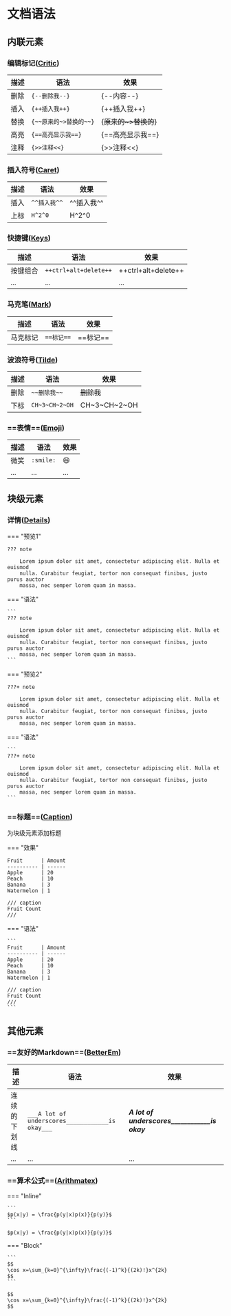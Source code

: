 # 文档语法

## 内联元素

### 编辑标记([Critic](https://facelessuser.github.io/pymdown-extensions/extensions/critic/))

| 描述  | 语法               | 效果             |
| --- | ---------------- | -------------- |
| 删除  | <code>{\--删除我--}</code>      | {--内容--}       |
| 插入  | <code>{\++插入我++}</code>      | {++插入我++}      |
| 替换  | <code>{\~\~原来的\~>替换的\~\~}</code> | {~~原来的~>替换的~~} |
| 高亮  | <code>{\=\=高亮显示我==}</code>    | {==高亮显示我==}    |
| 注释  | <code>{\>>注释<<}</code>       | {>>注释<<}       |

### 插入符号([Caret](https://facelessuser.github.io/pymdown-extensions/extensions/caret/))

| 描述  | 语法        | 效果      |
| --- | --------- | ------- |
| 插入  | `^^插入我^^` | ^^插入我^^ |
| 上标  | `H^2^0`   | H^2^0   |

### 快捷键([Keys](https://facelessuser.github.io/pymdown-extensions/extensions/keys/))

| 描述   | 语法                    | 效果                  |
| ---- | --------------------- | ------------------- |
| 按键组合 | `++ctrl+alt+delete++` | ++ctrl+alt+delete++ |
| ...  | ...                   | ...                 |

### 马克笔([Mark](https://facelessuser.github.io/pymdown-extensions/extensions/mark/))

| 描述   | 语法       | 效果     |
| ---- | -------- | ------ |
| 马克标记 | `==标记==` | ==标记== |

### 波浪符号([Tilde](https://facelessuser.github.io/pymdown-extensions/extensions/tilde/))

| 描述  | 语法             | 效果           |
| --- | -------------- | ------------ |
| 删除  | `~~删除我~~`      | ~~删除我~~      |
| 下标  | `CH~3~CH~2~OH` | CH~3~CH~2~OH |

### ==表情==([Emoji](https://facelessuser.github.io/pymdown-extensions/extensions/emoji/))

| 描述  | 语法        | 效果      |
| --- | --------- | ------- |
| 微笑  | `:smile:` | :smile: |
| ... | ...       | ...     |

## 块级元素

### 详情([Details](https://facelessuser.github.io/pymdown-extensions/extensions/details/))



=== "预览1"

    ??? note

        Lorem ipsum dolor sit amet, consectetur adipiscing elit. Nulla et euismod
        nulla. Curabitur feugiat, tortor non consequat finibus, justo purus auctor
        massa, nec semper lorem quam in massa.

=== "语法"

    ```
    ??? note

        Lorem ipsum dolor sit amet, consectetur adipiscing elit. Nulla et euismod
        nulla. Curabitur feugiat, tortor non consequat finibus, justo purus auctor
        massa, nec semper lorem quam in massa.
    ```


=== "预览2"

    ???+ note

        Lorem ipsum dolor sit amet, consectetur adipiscing elit. Nulla et euismod
        nulla. Curabitur feugiat, tortor non consequat finibus, justo purus auctor
        massa, nec semper lorem quam in massa.

=== "语法"

    ```
    ???+ note

        Lorem ipsum dolor sit amet, consectetur adipiscing elit. Nulla et euismod
        nulla. Curabitur feugiat, tortor non consequat finibus, justo purus auctor
        massa, nec semper lorem quam in massa.
    ```


### ==标题==([Caption](https://facelessuser.github.io/pymdown-extensions/extensions/blocks/plugins/caption/))

为块级元素添加标题

=== "效果"

    Fruit      | Amount
    ---------- | ------
    Apple      | 20
    Peach      | 10
    Banana     | 3
    Watermelon | 1

    /// caption
    Fruit Count
    ///
    

=== "语法"

    ```
    Fruit      | Amount
    ---------- | ------
    Apple      | 20
    Peach      | 10
    Banana     | 3
    Watermelon | 1

    /// caption
    Fruit Count
    ///
    ```



## 其他元素

### ==友好的Markdown==([BetterEm](https://facelessuser.github.io/pymdown-extensions/extensions/betterem/))

| 描述     | 语法                                              | 效果                                            |
| ------ | ----------------------------------------------- | --------------------------------------------- |
| 连续的下划线 | `___A lot of underscores____________is okay___` | ___A lot of underscores____________is okay___ |
| ...    | ...                                             | ...                                           |

### ==算术公式==([Arithmatex](https://facelessuser.github.io/pymdown-extensions/extensions/arithmatex/))

=== "Inline"

    ```
    $p(x|y) = \frac{p(y|x)p(x)}{p(y)}$
    ```
    
    $p(x|y) = \frac{p(y|x)p(x)}{p(y)}$

=== "Block"

    ```
    $$
    \cos x=\sum_{k=0}^{\infty}\frac{(-1)^k}{(2k)!}x^{2k}
    $$
    ```

    $$
    \cos x=\sum_{k=0}^{\infty}\frac{(-1)^k}{(2k)!}x^{2k}
    $$

